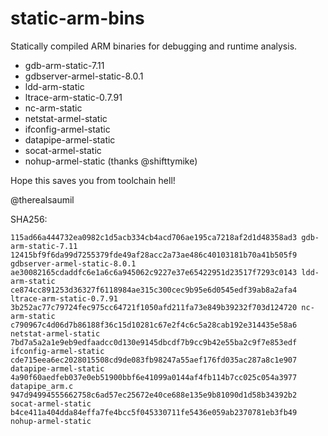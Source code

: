 static-arm-bins
===============

Statically compiled ARM binaries for debugging and runtime analysis.

-	gdb-arm-static-7.11
-	gdbserver-armel-static-8.0.1
-	ldd-arm-static
-	ltrace-arm-static-0.7.91
-	nc-arm-static
-	netstat-armel-static
-	ifconfig-armel-static
-	datapipe-armel-static
-	socat-armel-static
-	nohup-armel-static (thanks @shifttymike)

Hope this saves you from toolchain hell!

@therealsaumil

SHA256:

```
115ad66a444732ea0982c1d5acb334cb4acd706ae195ca7218af2d1d48358ad3 gdb-arm-static-7.11
12415bf9f6da99d7255379fde49af28acc2a73ae486c40103181b70a41b505f9 gdbserver-armel-static-8.0.1
ae30082165cdaddfc6e1a6c6a945062c9227e37e65422951d23517f7293c0143 ldd-arm-static
ce874cc891253d36327f6118984ae315c300cec9b95e6d0545edf39ab8a2afa4 ltrace-arm-static-0.7.91
3b252ac77c79724fec975cc64721f1050afd211fa73e849b39232f703d124720 nc-arm-static
c790967c4d06d7b86188f36c15d10281c67e2f4c6c5a28cab192e314435e58a6 netstat-armel-static
7bd7a5a2a1e9eb9edfaadcc0d130e9145dbcdf7b9cc9b42e55ba2c9f7e853edf ifconfig-armel-static
cde715eea6ec2028015508cd9de083fb98247a55aef176fd035ac287a8c1e907 datapipe-armel-static
4a90f60aedfeb037e0eb51900bbf6e41099a0144af4fb114b7cc025c054a3977 datapipe_arm.c
947d94994555662758c6ad57ec25672e40ce688e135e9b81090d1d58b34392b2 socat-armel-static
b4ce411a404dda84effa7fe4bcc5f045330711fe5436e059ab2370781eb3fb49 nohup-armel-static
```
